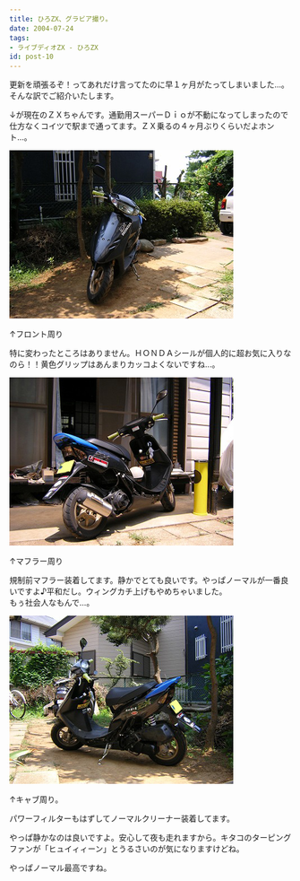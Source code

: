 ```yaml
---
title: ひろZX、グラビア撮り。
date: 2004-07-24
tags:
- ライブディオZX - ひろZX
id: post-10
---
```



<p class="sentence">更新を頑張るぞ！ってあれだけ言ってたのに早１ヶ月がたってしまいました...。そんな訳でご紹介いたします。</p>
<p class="sentence spacing10">↓が現在のＺＸちゃんです。通勤用スーパーＤｉｏが不動になってしまったので仕方なくコイツで駅まで通ってます。ＺＸ乗るの４ヶ月ぶりくらいだよホント...。</p>
<div class="center spacing"><img src="/photo/diary/2004.07.24_zx1.jpg" alt=""></div>
<p class="sentence">↑フロント周り</p>
<p class="sentence spacing10">特に変わったところはありません。ＨＯＮＤＡシールが個人的に超お気に入りなのら！！黄色グリップはあんまりカッコよくないですね...。 </p>
<div class="center spacing"><img src="/photo/diary/2004.07.24_zx2.jpg" alt=""></div>
<p class="sentence">↑マフラー周り</p>
<p class="sentence spacing10">規制前マフラー装着してます。静かでとても良いです。やっぱノーマルが一番良いですよ♪平和だし。ウィングカチ上げもやめちゃいました。<br>
もぅ社会人なもんで...。</p>
<div class="center spacing"><img src="/photo/diary/2004.07.24_zx3.jpg" alt=""></div>
<p class="sentence">↑キャブ周り。</p>
<p class="sentence">パワーフィルターもはずしてノーマルクリーナー装着してます。</p>
<p class="sentence">やっぱ静かなのは良いですよ。安心して夜も走れますから。キタコのターピングファンが「ヒュイィィーン」とうるさいのが気になりますけどね。</p>
<p class="sentence">やっぱノーマル最高ですね。 </p>
